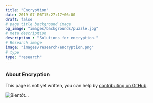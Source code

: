 ```yaml
---
title: "Encryption"
date: 2019-07-06T15:27:17+06:00
draft: false
# page title background image
bg_image: "images/backgrounds/puzzle.jpg"
# meta description
description : "Solutions for encryption."
# Research image
image: "images/research/encryption.png"
# type
type: "research"
---
```


### About Encryption

This page is not yet written, you can help by [contributing on GitHub](https://github.com/foopgp/foopgp-hugowebsite/blob/test/content/english/research/theme-encryption.md).

![Bientôt…](/images/comingsoon.jpg)
